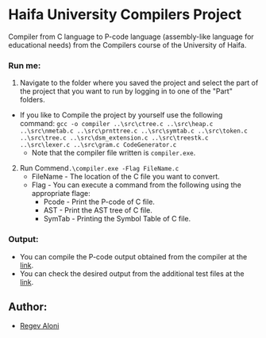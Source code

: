 # Haifa University Compilers Project
Compiler from C language to P-code language (assembly-like language for educational needs) from the Compilers course of the University of Haifa.


### Run me:
1. Navigate to the folder where you saved the project and select the part of the project that you want to run by logging in to one of the "Part" folders.

- If you like to Compile the project by yourself use the following command: `gcc -o compiler ..\src\ctree.c ..\src\heap.c ..\src\nmetab.c ..\src\prnttree.c ..\src\symtab.c ..\src\token.c ..\src\tree.c ..\src\dsm_extension.c ..\src\treestk.c ..\src\lexer.c ..\src\gram.c CodeGenerator.c`
  - Note that the compiler file written is `compiler.exe`.

2. Run Commend`.\compiler.exe -Flag FileName.c`
   - FileName - The location of the C file you want to convert.
   - Flag - You can execute a command from the following using the appropriate flage:
     - Pcode - Print the P-code of C file.
     - AST - Print the AST tree of C file.
     - SymTab - Printing the Symbol Table of C file.

### Output:
- You can compile the P-code output obtained from the compiler at the [link](https://mw10.haifa.ac.il/pluginfile.php/164232/mod_assign/intro/Pmachine.html).
- You can check the desired output from the additional test files at the [link](https://text-compare.com).   
## Author:
- [Regev Aloni](https://github.com/AloniRegev)
